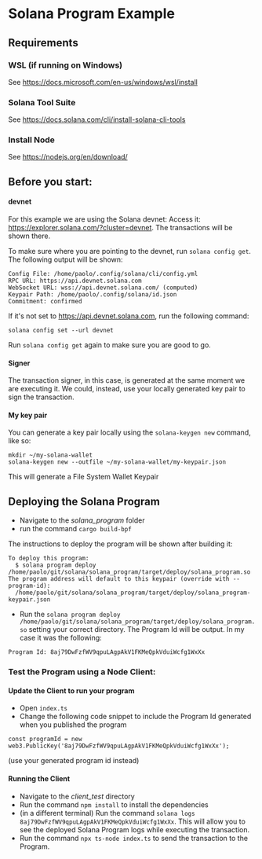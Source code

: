 # Solana Program Example

## Requirements

###  WSL (if running on Windows)
See https://docs.microsoft.com/en-us/windows/wsl/install

### Solana Tool Suite
See https://docs.solana.com/cli/install-solana-cli-tools

### Install Node
See https://nodejs.org/en/download/

## Before you start:

#### devnet
For this example we are using the Solana devnet: Access it: https://explorer.solana.com/?cluster=devnet.
The transactions will be shown there.

To make sure where you are pointing to the devnet, run ```solana config get```. The following output will be shown:

```
Config File: /home/paolo/.config/solana/cli/config.yml
RPC URL: https://api.devnet.solana.com 
WebSocket URL: wss://api.devnet.solana.com/ (computed)
Keypair Path: /home/paolo/.config/solana/id.json 
Commitment: confirmed 
```
If it's not set to https://api.devnet.solana.com, run the following command:

```
solana config set --url devnet
```

Run  ```solana config get``` again to make sure you are good to go.

#### Signer
The transaction signer, in this case, is generated at the same moment we are executing it.
We could, instead, use your locally generated key pair to sign the transaction.

#### My key pair
You can generate a key pair locally using the ```solana-keygen new``` command, like so:
```
mkdir ~/my-solana-wallet
solana-keygen new --outfile ~/my-solana-wallet/my-keypair.json
```
This will generate a File System Wallet Keypair

## Deploying the Solana Program
- Navigate to the _solana_program_ folder
- run the command ```cargo build-bpf```

The instructions to deploy the program will be shown after building it:
```
To deploy this program:
  $ solana program deploy /home/paolo/git/solana/solana_program/target/deploy/solana_program.so
The program address will default to this keypair (override with --program-id):
  /home/paolo/git/solana/solana_program/target/deploy/solana_program-keypair.json
```

- Run the ```solana program deploy /home/paolo/git/solana/solana_program/target/deploy/solana_program.so``` setting your correct directory.
The Program Id will be output. In my case it was the following:

```
Program Id: 8aj79DwFzfWV9qpuLAgpAkV1FKMeQpkVduiWcfg1WxXx
```

### Test the Program using a Node Client:

#### Update the Client to run your program
- Open ```index.ts```
- Change the following code snippet to include the Program Id generated when you published the program
```
const programId = new web3.PublicKey('8aj79DwFzfWV9qpuLAgpAkV1FKMeQpkVduiWcfg1WxXx');
```
(use your generated program id instead)

#### Running the Client
- Navigate to the _client_test_ directory
- Run the command ```npm install``` to install the dependencies
- (in a different terminal) Run the command ```solana logs 8aj79DwFzfWV9qpuLAgpAkV1FKMeQpkVduiWcfg1WxXx```. This will allow you to see the deployed Solana Program logs while executing the transaction.
- Run the command ```npx ts-node index.ts``` to send the transaction to the Program.
